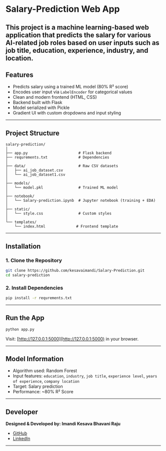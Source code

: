 # Salary-Prediction Web App
This project is a **machine learning-based web application** that predicts the salary for various AI-related job roles based on user inputs such as job title, education, experience, industry, and location.
---

## Features
- Predicts salary using a trained ML model (80% R² score)
- Encodes user input via `LabelEncoder` for categorical values
- Clean and modern frontend (HTML, CSS)
- Backend built with Flask
- Model serialized with Pickle
- Gradient UI with custom dropdowns and input styling
---

## Project Structure

```
salary-prediction/
│
├── app.py                       # Flask backend
├── requrements.txt              # Dependencies
│
├── data/                        # Raw CSV datasets
│   ├── ai_job_dataset.csv
│   └── ai_job_dataset1.csv
│
├── models/
│   └── model.pkl                # Trained ML model
│
├── notebook/
│   └── Salary-prediction.ipynb  # Jupyter notebook (training + EDA)
│
├── static/
│   └── style.css                # Custom styles
│
└── templates/
    └── index.html              # Frontend template
```
---

## Installation
### 1. Clone the Repository
```bash
git clone https://github.com/kesavaimandi/Salary-Prediction.git
cd salary-prediction
```
### 2. Install Dependencies
```bash
pip install -r requrements.txt
```
---

## Run the App

```bash
python app.py
```

Visit: [http://127.0.0.1:5000](http://127.0.0.1:5000) in your browser.

---

## Model Information

- Algorithm used: Random Forest
- Input features: `education`, `industry`, `job title`, `experience level`, `years of experience`, `company location`
- Target: Salary prediction
- Performance: ~80% R² Score

---

## Developer

**Designed & Developed by: Imandi Kesava Bhavani Raju**

- [GitHub](https://github.com/kesavaimandi)
- [LinkedIn](https://www.linkedin.com/in/imandi-kesava)

---
